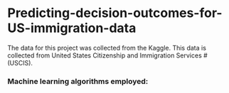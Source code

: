 # Predicting-decision-outcomes-for-US-immigration-data
 The data for this project was collected from the Kaggle. This data is collected from United States Citizenship and Immigration Services # (USCIS). 

### Machine learning algorithms employed:

